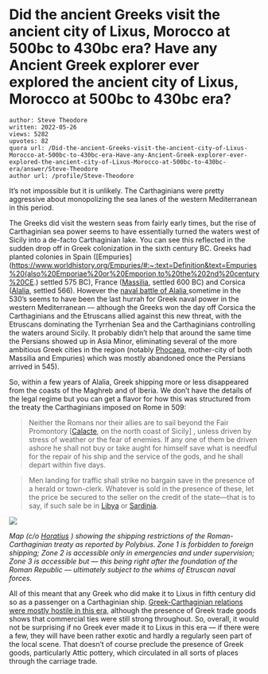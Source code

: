 # Did the ancient Greeks visit the ancient city of Lixus, Morocco at 500bc to 430bc era? Have any Ancient Greek explorer ever explored the ancient city of Lixus, Morocco at 500bc to 430bc era?

	author: Steve Theodore
	written: 2022-05-26
	views: 5282
	upvotes: 82
	quora url: /Did-the-ancient-Greeks-visit-the-ancient-city-of-Lixus-Morocco-at-500bc-to-430bc-era-Have-any-Ancient-Greek-explorer-ever-explored-the-ancient-city-of-Lixus-Morocco-at-500bc-to-430bc-era/answer/Steve-Theodore
	author url: /profile/Steve-Theodore


It’s not impossible but it is unlikely. The Carthaginians were pretty aggressive about monopolizing the sea lanes of the western Mediterranean in this period.

The Greeks did visit the western seas from fairly early times, but the rise of Carthaginian sea power seems to have essentially turned the waters west of Sicily into a de-facto Carthaginian lake. You can see this reflected in the sudden drop off in Greek colonization in the sixth century BC. Greeks had planted colonies in Spain ([Empuries](https://www.worldhistory.org/Empuries/#:~:text=Definition&text=Empuries%20(also%20Emporiae%20or%20Emporion,to%20the%202nd%20century%20CE.) settled 575 BC), France ([Massilia](https://www.worldhistory.org/massilia/), settled 600 BC) and Corsica ([Alalia](https://en.wikipedia.org/wiki/Al%C3%A9ria), settled 566). However the [naval battle of Alalia ](https://en.wikipedia.org/wiki/Battle_of_Alalia)sometime in the 530’s seems to have been the last hurrah for Greek naval power in the western Mediterranean — although the Greeks won the day off Corsica the Carthaginians and the Etruscans allied against this new threat, with the Etruscans dominating the Tyrrhenian Sea and the Carthaginians controlling the waters around Sicily. It probably didn’t help that around the same time the Persians showed up in Asia Minor, eliminating several of the more ambitious Greek cities in the region (notably [Phocaea](https://en.wikipedia.org/wiki/Phocaea), mother-city of both Massilia and Empuries) which was mostly abandoned once the Persians arrived in 545).

So, within a few years of Alalia, Greek shipping more or less disappeared from the coasts of the Maghreb and of Iberia. We don’t have the details of the legal regime but you can get a flavor for how this was structured from the treaty the Carthaginians imposed on Rome in 509:

> Neither the Romans nor their allies are to sail beyond the Fair Promontory [[Calacte](http://www.perseus.tufts.edu/hopper/text?doc=Perseus:text:1999.04.0064:entry=calacte-geo), on the north coast of Sicily] , unless driven by stress of weather or the fear of enemies. If any one of them be driven ashore he shall not buy or take aught for himself save what is needful for the repair of his ship and the service of the gods, and he shall depart within five days.

> Men landing for traffic shall strike no bargain save in the presence of a herald or town-clerk. Whatever is sold in the presence of these, let the price be secured to the seller on the credit of the state—that is to say, if such sale be in [Libya](http://www.perseus.tufts.edu/hopper/entityvote?doc=Perseus:text:1999.01.0234:book=3:chapter=22&auth=tgn,1000172&n=1&type=place) or [Sardinia](http://www.perseus.tufts.edu/hopper/entityvote?doc=Perseus:text:1999.01.0234:book=3:chapter=22&auth=tgn,7003121&n=1&type=place).

![](https://qph.cf2.quoracdn.net/main-qimg-791adb7580142414b356c8175c37ec56-pjlq)

_Map (c/o_ _[Horatius](https://en.wikipedia.org/wiki/Treaties_between_Rome_and_Carthage#/media/File:West_Mediterranean_navigation_limit_509_BC.png)_ _) showing the shipping restrictions of the Roman-Carthaginian treaty as reported by Polybius. Zone 1 is forbidden to foreign shipping; Zone 2 is accessible only in emergencies and under supervision; Zone 3 is accessible but — this being right after the foundation of the Roman Republic — ultimately subject to the whims of Etruscan naval forces._ 

All of this meant that any Greek who did make it to Lixus in fifth century did so as a passenger on a Carthaginian ship. [Greek-Carthaginian relations were mostly hostile in this era,](https://www.heritage-history.com/index.php?c=resources&s=war-dir&f=wars_sicilian) although the presence of Greek trade goods shows that commercial ties were still strong throughout. So, overall, it would not be surprising if no Greek ever made it to Lixus in this era — if there were a few, they will have been rather exotic and hardly a regularly seen part of the local scene. That doesn’t of course preclude the presence of Greek goods, particularly Attic pottery, which circulated in all sorts of places through the carriage trade.

